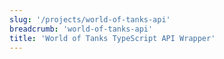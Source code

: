 ```yaml
---
slug: '/projects/world-of-tanks-api'
breadcrumb: 'world-of-tanks-api'
title: 'World of Tanks TypeScript API Wrapper'
---
```

